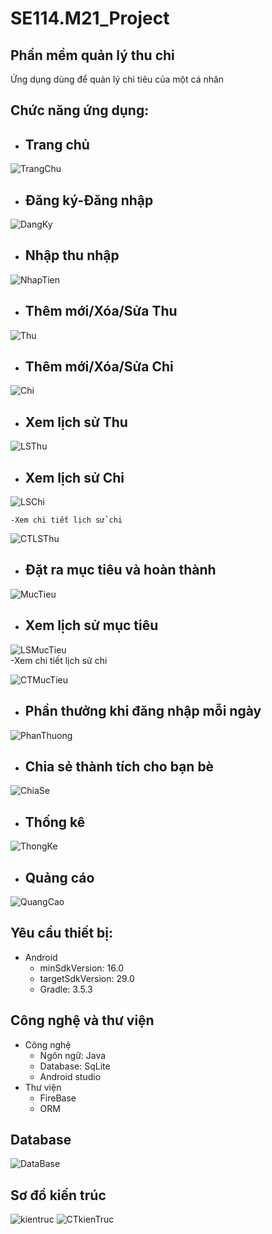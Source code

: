 # SE114.M21_Project
## Phần mềm quản lý thu chi
Ứng dụng dùng để quản lý chi tiêu của một cá nhân

## Chức năng ứng dụng:

- ## Trang chủ  

![TrangChu](https://github.com/DANGDINHDUNG/SE114.M21_Project/blob/main/GiaodienApp/trang_chu.png)

- ## Đăng   ký-Đăng   nhập  

![DangKy](https://github.com/DANGDINHDUNG/SE114.M21_Project/blob/main/GiaodienApp/dang_ky.jpg)

- ## Nhập thu nhập

![NhapTien](https://github.com/DANGDINHDUNG/SE114.M21_Project/blob/main/GiaodienApp/nhap_tien.jpg)  

- ## Thêm mới/Xóa/Sửa Thu

![Thu](https://github.com/DANGDINHDUNG/SE114.M21_Project/blob/main/GiaodienApp/thu.jpg)  

- ## Thêm   mới/Xóa/Sửa    Chi

![Chi](https://github.com/DANGDINHDUNG/SE114.M21_Project/blob/main/GiaodienApp/chi.jpg)    

- ## Xem   lịch   sử   Thu

![LSThu](https://github.com/DANGDINHDUNG/SE114.M21_Project/blob/main/GiaodienApp/lich_su_thu.jpg)  

- ## Xem   lịch   sử   Chi  

![LSChi](https://github.com/DANGDINHDUNG/SE114.M21_Project/blob/main/GiaodienApp/lich_su_chi.jpg)  

    -Xem chi tiết lịch sử chi
    
![CTLSThu](https://github.com/DANGDINHDUNG/SE114.M21_Project/blob/main/GiaodienApp/ct_lich_su.jpg)

- ## Đặt   ra   mục   tiêu   và   hoàn   thành  

![MucTieu](https://github.com/DANGDINHDUNG/SE114.M21_Project/blob/main/GiaodienApp/dat_muc_tieu.jpg)  

- ## Xem   lịch   sử   mục tiêu

![LSMucTieu](https://github.com/DANGDINHDUNG/SE114.M21_Project/blob/main/GiaodienApp/muc_tieu.jpg)  
  -Xem chi tiết lịch sử chi
    
![CTMucTieu](https://github.com/DANGDINHDUNG/SE114.M21_Project/blob/main/GiaodienApp/ct_muc_tieu.jpg)

- ## Phần   thưởng   khi   đăng   nhập   mỗi   ngày  

![PhanThuong](https://github.com/DANGDINHDUNG/SE114.M21_Project/blob/main/GiaodienApp/phan_thuong.jpg)  

- ## Chia   sẻ   thành   tích   cho   bạn   bè  

![ChiaSe](https://github.com/DANGDINHDUNG/SE114.M21_Project/blob/main/GiaodienApp/chia_se.jpg) 

- ## Thống   kê

![ThongKe](https://github.com/DANGDINHDUNG/SE114.M21_Project/blob/main/GiaodienApp/chart.jpg)  

- ## Quảng cáo
 
![QuangCao](https://github.com/DANGDINHDUNG/SE114.M21_Project/blob/main/GiaodienApp/quang_cao.jpg)  

## Yêu cầu thiết bị:
- Android
  - minSdkVersion: 16.0
  - targetSdkVersion: 29.0
  - Gradle: 3.5.3 
  
## Công nghệ và thư viện
- Công nghệ
  - Ngôn ngữ: Java
  - Database: SqLite
  - Android studio
- Thư viện
  - FireBase
  - ORM
  
## Database
![DataBase](https://github.com/DANGDINHDUNG/SE114.M21_Project/blob/main/GiaodienApp/DataBase.PNG)

## Sơ đồ kiến trúc
![kientruc](https://github.com/DANGDINHDUNG/SE114.M21_Project/blob/main/GiaodienApp/Kien_truc.PNG)
![CTkienTruc](https://github.com/DANGDINHDUNG/SE114.M21_Project/blob/main/GiaodienApp/ct_kien_truc.PNG)
